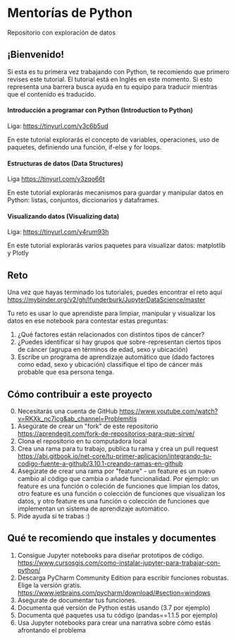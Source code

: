 # Mentorías de Python
Repositorio con exploración de datos 

##  ¡Bienvenido!

Si esta es tu primera vez trabajando con Python, te recomiendo que primero revises este tutorial. El tutorial está en Inglés en este momento. Si esto representa una barrera busca ayuda en tu equipo para traducir mientras que el contenido es traducido. 

#### Introducción a programar con Python (Introduction to Python) 

Liga: https://tinyurl.com/y3c6b5ud

En este tutorial explorarás el concepto de variables, operaciones, uso de paquetes, definiendo una función, if-else y for loops.

#### Estructuras de datos (Data Structures)

Liga https://tinyurl.com/y3zqo66t

En este tutorial explorarás mecanismos para guardar y manipular datos en Python: listas, conjuntos, diccionarios y dataframes. 

#### Visualizando datos (Visualizing data)

Liga: https://tinyurl.com/y4rum93h

En este tutorial explorarás varios paquetes para visualizar datos: matplotlib y Plotly

## Reto

Una vez que hayas terminado los tutoriales, puedes encontrar el reto aquí https://mybinder.org/v2/gh/lfunderburk/JupyterDataScience/master

Tu reto es usar lo que aprendiste para limpiar, manipular y visualizar los datos en ese notebook para contestar estas preguntas:

1. ¿Qué factores están relacionados con distintos tipos de cáncer?
2. ¿Puedes identificar si hay grupos que sobre-representan ciertos tipos de cáncer (agrupa en términos de edad, sexo y ubicación)
3. Escribe un programa de aprendizaje automático que (dado factores como edad, sexo y ubicación) classifique el tipo de cáncer más probable que esa persona tenga. 

## Cómo contribuir a este proyecto

0. Necesitarás una cuenta de GitHub https://www.youtube.com/watch?v=RKXk_nc7icg&ab_channel=Problemitis 
1. Asegúrate de crear un "fork" de este repositorio https://aprendegit.com/fork-de-repositorios-para-que-sirve/
2. Clona el repositorio en tu computadora local
3. Crea una rama para tu trabajo, publica tu rama y crea un pull request https://abi.gitbook.io/net-core/tu-primer-aplicacion/integrando-tu-codigo-fuente-a-github/3.10.1-creando-ramas-en-github 
4. Asegúrate de crear una rama por "feature" - un feature es un nuevo cambio al código que cambia o añade funcionalidad. 
      Por ejemplo: un feature es una función o coleción de funciones que limpian los datos, otro feature es una función o colección de funciones que visualizan los datos, y otro       feature es una función o colección de funciones que implementan un sistema de aprendizaje automático. 
6. Pide ayuda si te trabas :) 

## Qué te recomiendo que instales y documentes

1. Consigue Jupyter notebooks para diseñar prototipos de código. https://www.cursosgis.com/como-instalar-jupyter-para-trabajar-con-python/
2. Descarga PyCharm Community Edition para escribir funciones robustas. Elige la versión gratis. https://www.jetbrains.com/pycharm/download/#section=windows
3. Asegurate de documentar tus funciones. 
4. Documenta qué versión de Python estás usando (3.7 por ejemplo) 
5. Documenta qué paquetes usa tu código (pandas==1.1.5 por ejemplo)
6. Usa Jupyter notebooks para crear una narrativa sobre cómo estás afrontando el problema
